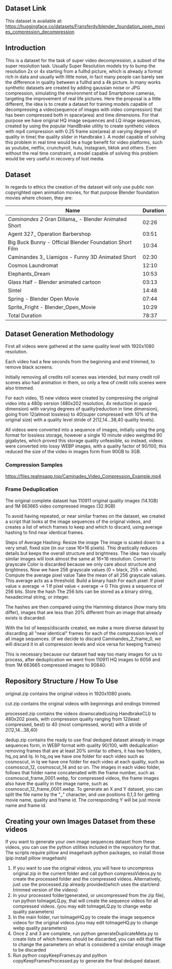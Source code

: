 ## Dataset Link

This dataset is available at: https://huggingface.co/datasets/Fransferdy/blender_foundation_open_movies_compression_decompression

## Introduction


This is a dataset for the task of super video decompression, a subset of the super resolution task. Usually Super Resolution models try to bump the resolution 2x or 4x starting from a fullhd picture, which is already a format rich in data and usually with little noise, in fact many people can barely see the difference in quality between a fullhd and a 4k picture. In many works synthetic datasets are created by adding gaussian noise or JPG compression, simulating the environment of bad Smartphone cameras, targeting the improvement of real life pictures. Here the proposal is a little different, the idea is to create a dataset for training models capable of decompressing a video(sequence of images with video compression) that has been compressed both in space(area) and time dimensions. For that purpose we have original HQ image sequences and LQ image sequences, created by using the popular HandBrake utility to create synthetic videos with mp4 compression with 0.25 frame size(area) at varying degrees of quality in time( the quality slider in Handbrake ). A model capable of solving this problem in real time would be a huge benefit for video platforms, such as youtube, netflix, crunchyroll, hulu, instagram, tiktok and others. Even without the real time constraint, a model capable of solving this problem would be very useful in recovery of lost media.

## Dataset 

In regards to ethics the creation of the dataset will only use public non copyrighted open animation movies, for that purpose Blender foundation movies where chosen, they are:

| Name | Duration | 
|---|---|
| _Caminandes 2_ Gran Dillama_ - Blender Animated Short   | 02:26 |
| Agent 327_ Operation Barbershop                         | 03:51 |
| Big Buck Bunny - Official Blender Foundation Short Film | 10:34 |
| Caminandes 3_ Llamigos - Funny 3D Animated Short        | 02:30 |
| Cosmos Laundromat                                       | 12:10 |
| Elephants_Dream                                         | 10:53 |
| Glass Half - Blender animated cartoon                   | 03:13 |
| Sintel                                                  | 14:48 |
| Spring - Blender Open Movie                             | 07:44 |
| Sprite_Fright - Blender_Open_Movie                      | 10:29 |
| Total Duration                                          | 78:37 |

## Dataset Generation Methodology

First all videos were gathered at the same quality level with 1920x1080 resolution.

Each video had a few seconds from the beginning and end trimmed, to remove black screens.

Initially removing all credits roll scenes was intended, but many credit roll scenes also had animation in them, so only a few of credit rolls scenes were also trimmed.

For each video, 15 new videos were created by compressing the original video into a 480p version (480x202 resolution, 4x reduction in space dimension) with varying degrees of quality(reduction in time dimension), going from 12(almost lossless) to 40(super compressed with 10% of the original size) with a quality level stride of 2(12,14...38,40 quality levels).

All videos were converted into a sequence of images, initially using the png format for lossless storage, however a single 10 minute video weighted 90 gigabytes, which proved this storage quality unfeasible, so instead, videos were converted into lossy WEBP images, with a quality factor of 90/100, this reduced the size of the video in images form from 90GB to 3GB.

### Compression Samples

https://files.realmsapp.top/Caminades_Video_Compression_Example.mp4

### Frame Deduplication
The original complete dataset has 110911 original quality images (14.1GB) and 1M 663665 video compressed images (32.9GB)

To avoid having repeated, or near similar frames on the dataset, we created a script that looks at the image sequences of the original videos, and creates a list of which frames to keep and which to discard, using average hashing to find near identical frames.

Steps of Average Hashing:
Resize the image
The image is scaled down to a very small, fixed size (in our case 16×16 pixels).
This drastically reduces details but keeps the overall structure and brightness.
The idea: two visually similar images will look almost the same at 16×16 resolution.
Convert to grayscale
Color is discarded because we only care about structure and brightness.
Now we have 256 grayscale values (0 = black, 255 = white).
Compute the average pixel value
Take the mean of all 256 grayscale values.
This average acts as a threshold.
Build a binary hash
For each pixel:
If pixel value ≥ average → 1
If pixel value < average → 0
This gives a sequence of 256 bits.
Store the hash
The 256 bits can be stored as a binary string, hexadecimal string, or integer.

The hashes are then compared using the Hamming distance (how many bits differ), images that are less than 20% different from an image that already exists is discarded.

With the list of keeps/discards created, we make a more diverse dataset by discarding all "near identical" frames for each of the compression levels of all image sequences. (if we decide to discard Caminandes_2_frame_0, we will discard it in all compression levels and vice versa for keeping frames)

This is necessary because our dataset had way too many images for us to process, after deduplication we went from 110911 HQ images to 6056 and from 1M 663665 compressed images to 90840.

## Repository Structure / How To Use

original.zip contains the original videos in 1920x1080 pixels.

cut.zip contains the original videos with beginnings and endings trimmed

processed.zip contains the videos downscaled(using HandbrakeCLI) to 480x202 pixels, with compression quality ranging from 12(least compressed, best) to 40 (most compressed, worst) with a stride of 2(12,14...38,40)

dedup.zip contains the ready to use final deduped dataset already in image sequences form, in WEBP format with quality 90/100, with deduplication removing frames that are at least 20% similar to others, it has two folders, hq_oq and lq. In hq_oq we have one folder for each video such as cosmoscut, in lq we have one folder for each video at each quality, such as cosmoscut_12, cosmoscut_14 and so on.
The images in each video folder, follows that folder name concatenated with the frame number, such as cosmoscut_frame_0001.webp, for compressed videos, the frame images also have the quality in the image name, such as cosmoscut_12_frame_0001.webp. To generate an X and Y dataset, you can split the file name by the "_" character, and use positions 0,1,3 for getting movie name, quality and frame id. The corresponding Y will be just movie name and frame id.

## Creating your own Images Dataset from these videos

If you want to generate your own image sequences dataset from these videos, you can use the python utilities included in the repository for that. The scripts require pillow and imagehash python packages, so install those (pip install pillow imagehash)

1. If you want to use the original videos, you will have to uncompress original.zip in the current folder and call python compressVideos.py to create the processed folder and the compressed videos.
Alternatively, just use the processed.zip already provided(which uses the start/end trimmed version of the videos)
2. In your processed folder(generated, or uncompressed from the zip file), run python toImageLQ.py, that will create the sequence videos for all compressed videos. (you may edit toImageLQ.py to change webp quality parameters)
3. In the main folder, run toImageHQ.py to create the image sequence videos for the original videos.(you may edit toImageHQ.py to change webp quality parameters)
4. Once 2 and 3 are complete, run python generateDuplicateMeta.py to create lists of which frames should be discarded, you can edit that file to change the parameters on what is considered a similar enough image to be discarded
5. Run python copyKeepFrames.py and python copyKeepFramesProcessed.py to generate the final deduped dataset.